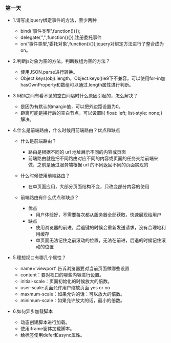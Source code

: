 ### 第一天
- 1.请写出jquery绑定事件的方法，至少两种
   + bind('事件类型',function(){});
   + delegate('','',function(){}),注册委托事件
   + on('事件类型,'委托对象',function(){});jquery对绑定方法进行了整合成为on。
- 2.判断js对象为空的方法，判断数组为空的方法？
   + 使用JSON.parse进行转换。
   + Object.keys(obj).length，Object.keys()ie9下不兼容，可以使用for-in加hasOwnProperty和数组可以通过.length属性进行判断。
- 3.li和li之间有看不见的空白间隔时什么原因引起的，怎么解决？ 
   + 是因为有默认的margin值，可以把外边距设置为0。
   + 距离可能是换行后的空白节点，可以设置li{ float: left; list-style: none;}解决。
- 4.什么是前端路由，什么时候用前端路由？优点和缺点
   + 什么是前端路由？
       - 路由是根据不同的 url 地址展示不同的内容或页面
       - 前端路由就是把不同路由对应不同的内容或页面的任务交给前端来做，之前是通过服务端根据 url 的不同返回不同的页面实现的
       
   + 什么时候使用前端路由？   
       - 在单页面应用，大部分页面结构不变，只改变部分内容的使用
   + 前端路由有什么优点和缺点？  
       - 优点
            - 用户体验好，不需要每次都从服务器全部获取，快速展现给用户
       - 缺点   
            - 使用浏览器的前进，后退键的时候会重新发送请求，没有合理地利用缓存
            - 单页面无法记住之前滚动的位置，无法在前进，后退的时候记住滚动的位置  

- 5.理想视口有哪几个属性？
   + name='viewport':告诉浏览器要对当前页面做哪些设置
   + content：要对视口的哪些内容进行设置。
   + initial-scale：页面初始化的时候放大的倍数。
   + user-scale:页面允许用户缩放页面 yes or no
   + maxmum-scale：如果允许的话：可以放大的倍数。
   + minimum-scale：如果允许放大的话，最小的倍数。
- 6.如何异步加载脚本
   + 动态创建脚本进行加载。
   + 使用iframe窗体加载脚本。
   + 给标签使用defer和async属性。        